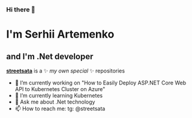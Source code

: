 ### Hi there 👋
# I'm Serhii Artemenko
## and I'm .Net developer


**[streetsata](https://github.com/streetsata)** is a ✨ _my own special_ ✨ repositories

- 🔭 I’m currently working on "How to Easily Deploy ASP.NET Core Web API to Kubernetes Cluster on Azure"
- 🌱 I’m currently learning Kubernetes
- 💬 Ask me about .Net technology 
- 📫 How to reach me: tg: @streetsata
